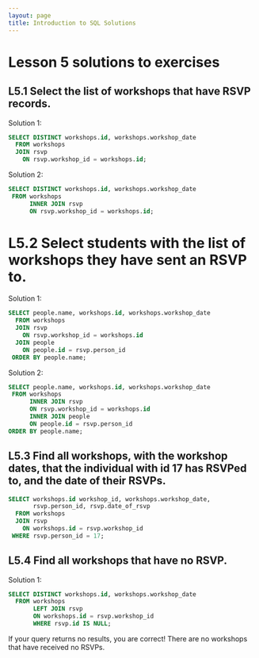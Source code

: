 ```yaml
---
layout: page
title: Introduction to SQL Solutions
---
```

# Lesson 5 solutions to exercises

## L5.1 Select the list of workshops that have RSVP records.

Solution 1:
```SQL
SELECT DISTINCT workshops.id, workshops.workshop_date
  FROM workshops
  JOIN rsvp
    ON rsvp.workshop_id = workshops.id;
```

Solution 2:
```SQL
SELECT DISTINCT workshops.id, workshops.workshop_date
 FROM workshops
      INNER JOIN rsvp
      ON rsvp.workshop_id = workshops.id;
```

# L5.2 Select students with the list of workshops they have sent an RSVP to.

Solution 1:
```SQL
SELECT people.name, workshops.id, workshops.workshop_date
  FROM workshops
  JOIN rsvp
    ON rsvp.workshop_id = workshops.id
  JOIN people
    ON people.id = rsvp.person_id
 ORDER BY people.name;
```

Solution 2:
```SQL
SELECT people.name, workshops.id, workshops.workshop_date
 FROM workshops
      INNER JOIN rsvp
      ON rsvp.workshop_id = workshops.id       
      INNER JOIN people
      ON people.id = rsvp.person_id
ORDER BY people.name;
```
## L5.3 Find all workshops, with the workshop dates, that the individual with id 17 has RSVPed to, and the date of their RSVPs.

```SQL
SELECT workshops.id workshop_id, workshops.workshop_date,
       rsvp.person_id, rsvp.date_of_rsvp
  FROM workshops
  JOIN rsvp
    ON workshops.id = rsvp.workshop_id
 WHERE rsvp.person_id = 17;
 ```


## L5.4 Find all workshops that have no RSVP.

Solution 1:
```SQL
SELECT DISTINCT workshops.id, workshops.workshop_date
  FROM workshops
       LEFT JOIN rsvp
       ON workshops.id = rsvp.workshop_id
       WHERE rsvp.id IS NULL;
```
If your query returns no results, you are correct! There are no workshops that have received no RSVPs.
